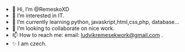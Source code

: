 - 👋 Hi, I’m @RemeskoXD
- 👀 I’m interested in IT.
- 🌱 I’m currently learning python, javaskript,html,css,php, database...
- 💞️ I’m looking to collaborate on nice work.
- 📫 How to reach me: email: ludvikremesekwork@gmail.com  .
- ✨ I am czech.

<!---
RemeskoXD/RemeskoXD is a ✨ special ✨ repository because its `README.md` (this file) appears on your GitHub profile.
You can click the Preview link to take a look at your changes.
--->

